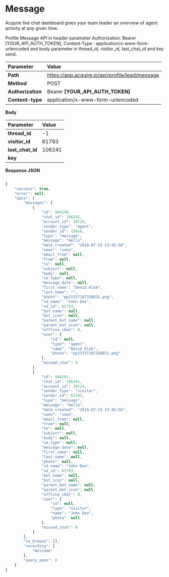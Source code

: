 # Message

Acquire live chat dashboard gives your team leader an overview of agent activity at any given time.

Profile Message API in header parameter Authorization: Bearer \[YOUR\_API\_AUTH\_TOKEN\], Content-Type : application/x-www-form-urlencoded and body parameter in thread\_id, visitor\_id, last\_chat\_id and key send.

| Parameter | Value |
| :--- | :--- |
| **Path** | https://app.acquire.io/api/profile/lead/message |
| **Method** | POST |
| **Authorization** | Bearer **\[YOUR\_API\_AUTH\_TOKEN\]** |
| **Content-type** | application/x-www-form-urlencoded |

**Body**

| Parameter | Value |
| :--- | :--- |
| **thread\_id** | -1 |
| **visitor\_id** | 61793 |
| **last\_chat\_id** | 106241 |
| **key** |  |

**Response JSON**

```javascript

{
    "success": true,
    "error": null,
    "data": {
        "messages": [
            {
                "id": 944199,
                "chat_id": 106241,
                "account_id": 10719,
                "sender_type": "agent",
                "sender_id": 15416,
                "type": "message",
                "message": "Hello",
                "date_created": "2018-07-23 13:45:50",
                "seen": "seen",
                "email_from": null,
                "from": null,
                "to": null,
                "subject": null,
                "body": null,
                "cm_type": null,
                "message_date": null,
                "first_name": "Devid Klok",
                "last_name": "",
                "photo": "pp15337107338831.png",
                "vd_name": "John Deo",
                "vd_id": 61793,
                "bot_name": null,
                "bot_icon": null,
                "parent_bot_name": null,
                "parent_bot_icon": null,
                "offline_chat": 0,
                "user": {
                    "id": null,
                    "type": "agent",
                    "name": "Devid Klok",
                    "photo": "pp15337107338831.png"
                },
                "missed_chat": 0
            },
            {
                "id": 944201,
                "chat_id": 106241,
                "account_id": 10719,
                "sender_type": "visitor",
                "sender_id": 61793,
                "type": "message",
                "message": "Hello",
                "date_created": "2018-07-23 13:45:56",
                "seen": "seen",
                "email_from": null,
                "from": null,
                "to": null,
                "subject": null,
                "body": null,
                "cm_type": null,
                "message_date": null,
                "first_name": null,
                "last_name": null,
                "photo": null,
                "vd_name": "John Deo",
                "vd_id": 61793,
                "bot_name": null,
                "bot_icon": null,
                "parent_bot_name": null,
                "parent_bot_icon": null,
                "offline_chat": 0,
                "user": {
                    "id": null,
                    "type": "visitor",
                    "name": "John Deo",
                    "photo": null
                },
                "missed_chat": 0
            }
        ],
        "co_browse": [],
        "recording": [
            "Welcome"
        ],
        "query_seen": 0
    }
}
```

